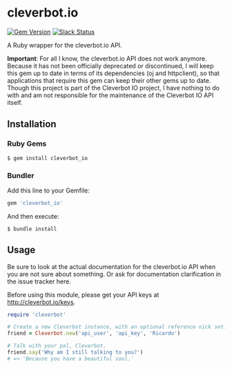 # cleverbot.io
[![Gem Version](https://badge.fury.io/rb/cleverbot_io.svg)](https://badge.fury.io/rb/cleverbot_io)
[![Slack Status](https://slack.cleverbot.io/badge.svg)](https://slack.cleverbot.io)

A Ruby wrapper for the cleverbot.io API.

**Important**: For all I know, the cleverbot.io API does not work anymore. Because it has not been officially deprecated
or discontinued, I will keep this gem up to date in terms of its dependencies (oj and httpclient), so that applications
that require this gem can keep their other gems up to date. Though this project is part of the Cleverbot IO project,
I have nothing to do with and am not responsible for the maintenance of the Cleverbot IO API itself.

## Installation
### Ruby Gems
```shell
$ gem install cleverbot_io
```

### Bundler
Add this line to your Gemfile:
```ruby
gem 'cleverbot_io'
```

And then execute:
```shell
$ bundle install
```

## Usage
Be sure to look at the actual documentation for the cleverbot.io API when you are not sure about something. Or ask for 
documentation clarification in the issue tracker here.

Before using this module, please get your API keys at http://cleverbot.io/keys.

```ruby
require 'cleverbot'

# Create a new Cleverbot instance, with an optional reference nick set.
friend = Cleverbot.new('api_user', 'api_key', 'Ricardo')

# Talk with your pal, Cleverbot.
friend.say('Why am I still talking to you?')
# => 'Because you have a beautiful soul.'
```
